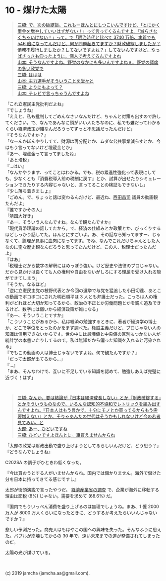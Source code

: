 

# 10 - 煤けた太陽

> [三橋: で、次の破綻論。これもーほんとにしつこいんですけど、「とにかく借金を増やしていいはずがない！」って言ってくるんですよ。「減らさなくちゃいけない！」って。で「明治時代と比べて 3740 万倍、実質でも 546 倍になってんだけど、何か問題起きてますか？財政破綻しましたか？債務不履行しましたか？してないですよね？」してないんですけど、やっぱさっきも仰ったように、個人で考えてるんですよね  
> 山本: そうなんですよね、野党のなかにも多いんですよねぇ、野党の議席の多い政党で  
> 三橋: ははは  
> 山本: 主力選手がそういうことを堂々と  
> 三橋: よりにもよって？  
> 山本: テレビで言っちゃうんですよね](https://youtu.be/FP3RyPpewvs?t=529)

「これ立憲民主党批判だよね」  
『でしょうね』  
「ええと、私も批判してごめんなさいなんだけど、ちゃんと対策も出すので許してください。で、なんであんなに頭がいい人たちなのに、私でも雑だってわかるくらい経済政策が雑なんだろうってずっと不思議だったんだけど」  
『そうなんですか？』  
「なーんかぼんやりしてて、財源は再分配とか、ムダな公共事業減らすとか、今はもう言ってないけど埋蔵金とか」  
『あー、埋蔵金って言ってましたね』  
「あと増税」  
『…はい』  
「なんかやります、ってことはわかる。でも、税の累進性強化って表現にしても、少なくとも『消費税導入前の税制に戻す』とか、試算が出せたりシミュレーションできたりする内容じゃないと、言ってることの検証もできないし」  
『少し落ち着きましょ』  
「ごめん。で、ちょっと話は変わるんだけど、最近ね、[西田昌司](https://www.youtube.com/watch?v=EQnqFcU8kzk) 議員の動画観たんだよ」  
『誰ですかその人』  
「靖国大好き」  
『あー、そういう人なんですね。なんで観たんですか』  
「現代貨幣理論の話してたから。で、経済の仕組みとか政策とか、びっくりするほどしっかり話してた。ほんとにすごいよ。あ、その話なら知ってますー、じゃなくて、論理が見事に血肉になってます。でね、なんでこれだけちゃんとした人なのに歪な歴史観なんだろうと思ってたんだけど、この人、税理士だったんだよ」  
『はあ』  
「税理士だから数字の解釈にはめっぽう強い。けど歴史や法律のプロじゃない。だから見かけは良くても人の権利や自由をないがしろにする理屈を受け入れる隙ができてしまう」  
『そうか。なるほど』  
「逆に立憲民主党の枝野代表とか今回の選挙で与党を猛追した小田切達、あとこの動画でボコボコにされた明石順平は 3 人とも弁護士だった。こっちは人の権利がどれほど大切か知ってるから、政治の不正とか労働問題とかを鋭く追及できるけど、数字には弱いから経済政策が雑になる」  
『あー、そういうことですか』  
「こういうことがあるから、私は経済の勉強するときに、著者が経済学の博士か、どこで学位をとったのかをまず調べた。権威主義だけど、プロじゃない人の知識は信用できないからです。世の中には最瀕値と中央値の区別もつかない人が統計学の本書いたりしてるので。私は無知だから偏った知識を入れると汚染される」  
『でもこの動画の人は博士じゃないですよね。何で観たんですか？』  
「だって太郎が出てるから…」  
『…』  
「まあ、そんなわけで、互いに不足している知識を認めて、勉強しあえば完璧に近づく！はず」

<br>

> [三橋: なんか、要は結論が『日本は経済成長しない』とか『財政破綻する』とかそういうものなので、いろんな認知的不協和でレトリックを編み出すんですよね。『日本人はもう豊かで、十分にモノとか買ってるからもう需要増えない』とか、そりゃあんたの世代はそうかもしれないけど今の若者見てみい、と  
> 太郎: あー、ひどいですね  
> 三橋: ひどいですよほんとに。車買えませんからね](https://youtu.be/FP3RyPpewvs?t=811)

「太郎の政党は財政出動で盛り上げようとしてるらしいんだけど、どう思う？」  
『どうなんでしょうね』

C202SA の調子がひときわ低くなった。

『今は買おうとする人がいませんからね。国内では儲かりません。海外で儲けた分を日本に持ってきてる感じですし』

太郎が街頭演説で言ったやつだ。 [経済産業省の調査](https://www.meti.go.jp/statistics/tyo/kaigaizi/index.html) で、企業が海外に移転する理由は節税 (8%) じゃない。需要を求めて (68.6%) だ。

『国内でもういっぺん消費を盛り上げるのは無理でしょうね。まあ、1 億 2000 万人が 8000 万人くらいになったときに、どうするか考えたらいいんじゃないですか？』

悲しい予測だった。商売人はもはやこの国への興味を失った。そんなふうに思えた。バブルが崩壊してからの 30 年で、遠い未来までの道が整備されてしまったのだ。

太陽の光が煤けている。

<br>
<br>
(c) 2019 jamcha (jamcha.aa@gmail.com).


